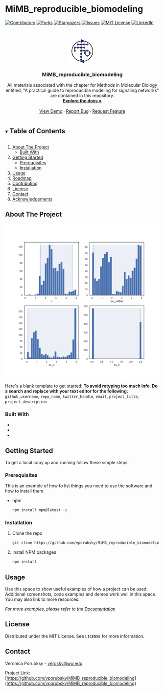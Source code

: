 # MiMB_reproducible_biomodeling



<!-- PROJECT SHIELDS -->
<!--
*** I'm using markdown "reference style" links for readability.
*** Reference links are enclosed in brackets [ ] instead of parentheses ( ).
*** See the bottom of this document for the declaration of the reference variables
*** for contributors-url, forks-url, etc. This is an optional, concise syntax you may use.
*** https://www.markdownguide.org/basic-syntax/#reference-style-links
-->
[![Contributors][contributors-shield]][contributors-url]
[![Forks][forks-shield]][forks-url]
[![Stargazers][stars-shield]][stars-url]
[![Issues][issues-shield]][issues-url]
[![MIT License][license-shield]][license-url]
[![LinkedIn][linkedin-shield]][linkedin-url]



<!-- PROJECT LOGO -->
<br />
<p align="center">
  <a href="https://github.com/vporubsky/MiMB_reproducible_biomodeling">
    <img src="images/logo.png" alt="Logo" width="80" height="80">
  </a>

  <h3 align="center">MiMB_reproducible_biomodeling</h3>

  <p align="center">
    All materials associated with the chapter for Methods in Molecular Biology entitled, 
    "A practical guide to reproducible modeling for signaling networks" are contained in this 
    repository.

<br />
<a href="https://github.com/vporubsky/MiMB_reproducible_biomodeling"><strong>Explore the docs »</strong></a>
<br />
<br />
<a href="https://github.com/vporubsky/MiMB_reproducible_biomodeling">View Demo</a>
·
<a href="https://github.com/vporubsky/MiMB_reproducible_biomodeling/issues">Report Bug</a>
·
<a href="https://github.com/vporubsky/MiMB_reproducible_biomodeling/issues">Request Feature</a>
</p>



<!-- TABLE OF CONTENTS -->
<details open="open">
  <summary><h2 style="display: inline-block">Table of Contents</h2></summary>
  <ol>
    <li>
      <a href="#about-the-project">About The Project</a>
      <ul>
        <li><a href="#built-with">Built With</a></li>
      </ul>
    </li>
    <li>
      <a href="#getting-started">Getting Started</a>
      <ul>
        <li><a href="#prerequisites">Prerequisites</a></li>
        <li><a href="#installation">Installation</a></li>
      </ul>
    </li>
    <li><a href="#usage">Usage</a></li>
    <li><a href="#roadmap">Roadmap</a></li>
    <li><a href="#contributing">Contributing</a></li>
    <li><a href="#license">License</a></li>
    <li><a href="#contact">Contact</a></li>
    <li><a href="#acknowledgements">Acknowledgements</a></li>
  </ol>
</details>



<!-- ABOUT THE PROJECT -->
## About The Project

[![MiMB Reproducible Modeling Screen Shot][product-screenshot]](https://raw.githubusercontent.com/vporubsky/MiMB_reproducible_biomodeling/main/images/BIOMD0000000012_parameter_estimation_histograms.png?token=GHSAT0AAAAAABT5PSRIT33C2ZSXVS76KYCOYWW5JBQ)

Here's a blank template to get started:
**To avoid retyping too much info. Do a search and replace with your text editor for the following:**
`github_username`, `repo_name`, `twitter_handle`, `email`, `project_title`, `project_description`


### Built With

* []()
* []()
* []()



<!-- GETTING STARTED -->
## Getting Started

To get a local copy up and running follow these simple steps.

### Prerequisites

This is an example of how to list things you need to use the software and how to install them.
* npm
  ```sh
  npm install npm@latest -g
  ```

### Installation

1. Clone the repo
   ```sh
   git clone https://github.com/vporubsky/MiMB_reproducible_biomodeling.git
   ```
2. Install NPM packages
   ```sh
   npm install
   ```



<!-- USAGE EXAMPLES -->
## Usage

Use this space to show useful examples of how a project can be used. Additional screenshots, code examples and demos work well in this space. You may also link to more resources.

_For more examples, please refer to the [Documentation](https://example.com)_


<!-- LICENSE -->
## License

Distributed under the MIT License. See `LICENSE` for more information.



<!-- CONTACT -->
## Contact

Veronica Porubksy - verosky@uw.edu

Project Link: [https://github.com/vporubsky/MiMB_reproducible_biomodeling](https://github.com/vporubsky/MiMB_reproducible_biomodeling)






<!-- MARKDOWN LINKS & IMAGES -->
<!-- https://www.markdownguide.org/basic-syntax/#reference-style-links -->
[contributors-shield]: https://img.shields.io/github/contributors/github_username/repo.svg?style=for-the-badge
[contributors-url]: https://github.com/vporubsky/MiMB_reproducible_biomodeling/graphs/contributors
[forks-shield]: https://img.shields.io/github/forks/github_username/repo.svg?style=for-the-badge
[forks-url]: https://github.com/vporubsky/MiMB_reproducible_biomodeling/network/members
[stars-shield]: https://img.shields.io/github/stars/github_username/repo.svg?style=for-the-badge
[stars-url]: https://github.com/vporubsky/MiMB_reproducible_biomodeling/stargazers
[issues-shield]: https://img.shields.io/github/issues/github_username/repo.svg?style=for-the-badge
[issues-url]: https://github.com/vporubsky/MiMB_reproducible_biomodeling/issues
[license-shield]: https://img.shields.io/github/license/github_username/repo.svg?style=for-the-badge
[license-url]: https://github.com/vporubsky/MiMB_reproducible_biomodeling/blob/master/LICENSE.txt
[linkedin-shield]: https://img.shields.io/badge/-LinkedIn-black.svg?style=for-the-badge&logo=linkedin&colorB=555
[linkedin-url]: https://www.linkedin.com/in/veronica-porubsky/
[product-screenshot]: https://github.com/vporubsky/MiMB_reproducible_biomodeling/blob/main/images/BIOMD0000000012_parameter_estimation_histograms.png